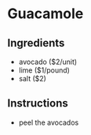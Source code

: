 # Guacamole
## Ingredients
* avocado ($2/unit)
* lime ($1/pound)
* salt ($2)
## Instructions
* peel the avocados
